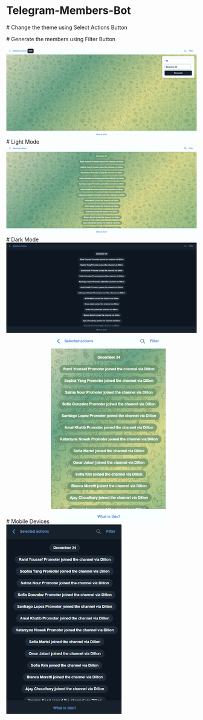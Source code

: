 # Telegram-Members-Bot
<p># Change the theme using Select Actions Button</p>
<p># Generate the members using Filter Button</p>
<img src="images/ss1.png"></img>
# Light Mode
<img src="images/ss2.png"></img>
# Dark Mode
<img src="images/ss5.png"></img>
# Mobile Devices
<img src="images/ss3.png" style="height: 500px; width: auto;"></img>
<img src="images/ss4.png" style="height: 500px; width: auto;"></img>
